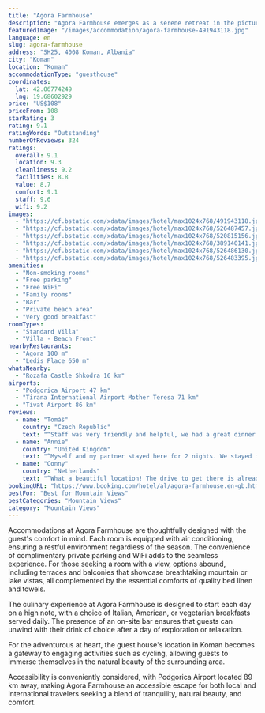 ```yaml
---
title: "Agora Farmhouse"
description: "Agora Farmhouse emerges as a serene retreat in the picturesque locale of Koman, merely 35 km away from the historic Rozafa Castle Shkodra and a stone's throw from the tranquil Lake Skadar at 37 km."
featuredImage: "/images/accommodation/agora-farmhouse-491943118.jpg"
language: en
slug: agora-farmhouse
address: "SH25, 4008 Koman, Albania"
city: "Koman"
location: "Koman"
accommodationType: "guesthouse"
coordinates:
  lat: 42.06774249
  lng: 19.68602929
price: "US$108"
priceFrom: 108
starRating: 3
rating: 9.1
ratingWords: "Outstanding"
numberOfReviews: 324
ratings:
  overall: 9.1
  location: 9.3
  cleanliness: 9.2
  facilities: 8.8
  value: 8.7
  comfort: 9.1
  staff: 9.6
  wifi: 9.2
images:
  - "https://cf.bstatic.com/xdata/images/hotel/max1024x768/491943118.jpg?k=2a3fe62564835ca1c3ba0c631ed1e48eefa316cb45dcfb4c2ef072c7d471e9d0&o=&hp=1"
  - "https://cf.bstatic.com/xdata/images/hotel/max1024x768/526487457.jpg?k=619dd3bd4495411e4cf212c5280b894b8a1d9d95d902b1dededc49761bac8bba&o=&hp=1"
  - "https://cf.bstatic.com/xdata/images/hotel/max1024x768/520815156.jpg?k=613860e297908d3fe786fb1ebb37639e6f468d352af3f6f6f644ccb5a4b5c263&o=&hp=1"
  - "https://cf.bstatic.com/xdata/images/hotel/max1024x768/389140141.jpg?k=2cd812bcfe3a5ce043f9b72bcfa804a445003cd4a9807e9660a37a8a8a6dffba&o=&hp=1"
  - "https://cf.bstatic.com/xdata/images/hotel/max1024x768/526486130.jpg?k=0c70e13ce9c903bdf0bb6af69ea4b58fda9d9ad935c0d3f8c1c846fad9443f48&o=&hp=1"
  - "https://cf.bstatic.com/xdata/images/hotel/max1024x768/526483395.jpg?k=55fe415ec483ee66adf8a9bc26f1b5cd0a3dd1778e68afeacefada8f7dc9f9d3&o=&hp=1"
amenities:
  - "Non-smoking rooms"
  - "Free parking"
  - "Free WiFi"
  - "Family rooms"
  - "Bar"
  - "Private beach area"
  - "Very good breakfast"
roomTypes:
  - "Standard Villa"
  - "Villa - Beach Front"
nearbyRestaurants:
  - "Agora 100 m"
  - "Ledis Place 650 m"
whatsNearby:
  - "Rozafa Castle Shkodra 16 km"
airports:
  - "Podgorica Airport 47 km"
  - "Tirana International Airport Mother Teresa 71 km"
  - "Tivat Airport 86 km"
reviews:
  - name: "Tomáš"
    country: "Czech Republic"
    text: "“Staff was very friendly and helpful, we had a great dinner here, also the accomodation was wonderful, very quiet place in the middle of the mountains”"
  - name: "Annie"
    country: "United Kingdom"
    text: "“Myself and my partner stayed here for 2 nights. We stayed in the standard villa and it was anything but standard! It was amazing equipped with a huge sofa, double bed, big bathroom and AMAZING VIEWS!! Our back door opened to a small path that took...”"
  - name: "Conny"
    country: "Netherlands"
    text: "“What a beautiful location! The drive to get there is already amazing. But the property itself, wow. We really loved our stay. An amazing romantic place. Nature is great and in the area, there is enough to do to enjoy your time. There is a very...”"
bookingURL: "https://www.booking.com/hotel/al/agora-farmhouse.en-gb.html?aid=8035640"
bestFor: "Best for Mountain Views"
bestCategories: "Mountain Views"
category: "Mountain Views"
---
```


Accommodations at Agora Farmhouse are thoughtfully designed with the guest's comfort in mind. Each room is equipped with air conditioning, ensuring a restful environment regardless of the season. The convenience of complimentary private parking and WiFi adds to the seamless experience. For those seeking a room with a view, options abound, including terraces and balconies that showcase breathtaking mountain or lake vistas, all complemented by the essential comforts of quality bed linen and towels.

The culinary experience at Agora Farmhouse is designed to start each day on a high note, with a choice of Italian, American, or vegetarian breakfasts served daily. The presence of an on-site bar ensures that guests can unwind with their drink of choice after a day of exploration or relaxation.

For the adventurous at heart, the guest house's location in Koman becomes a gateway to engaging activities such as cycling, allowing guests to immerse themselves in the natural beauty of the surrounding area. 

Accessibility is conveniently considered, with Podgorica Airport located 89 km away, making Agora Farmhouse an accessible escape for both local and international travelers seeking a blend of tranquility, natural beauty, and comfort.